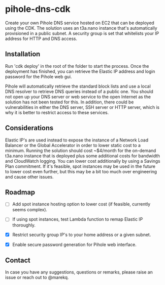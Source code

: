 pihole-dns-cdk
==============

Create your own Pihole DNS service hosted on EC2 that can be deployed using the CDK. The solution uses an t3a.nano instance that's automatically provisioned in a public subnet. A security group is set that whitelists your IP address for HTTP and DNS access. 


Installation
------------


Run 'cdk deploy' in the root of the folder to start the process. Once the deployment has finished, you can retrieve the Elastic IP address and login password for the Pihole web gui. 

Pihole will automatically retrieve the standard block lists and use a local DNS resolver to retrieve DNS queries instead of a public one. You should not open up your DNS server or web service to the open Internet as the solution has not been tested for this. In addition, there could be vulnerabilities in either the DNS server, SSH server or HTTP server, which is why it is better to restrict access to these services. 


Considerations
--------------


Elastic IP's are used instead to expose the instance of a Network Load Balancer or the Global Accelerator in order to lower static cost to a minimum. Running the solution should cost ~$4/month for the on-demand t3a.nano instance that is deployed plus some additional costs for bandwidth and CloudWatch logging. You can lower cost additionally by using a Savings Plan commitment. If it's feasible, spot instances may be used in the future to lower cost even further, but this may be a bit too much over engineering and cause other issues.  


Roadmap
-------

- [ ] Add spot instance hosting option to lower cost (if feasible, currently seems complex). 
- [ ] If using spot instances, test Lambda function to remap Elastic IP thoroughly. 
- [X] Restrict security group IP's to your home address or a given subnet. 
- [X] Enable secure password generation for Pihole web interface.


Contact
-------

In case you have any suggestions, questions or remarks, please raise an issue or reach out to @marekq.


